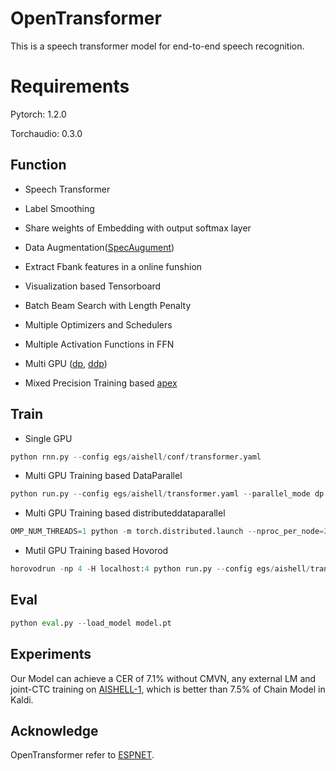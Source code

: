 # OpenTransformer

This is a speech transformer model for end-to-end speech recognition.

# Requirements
Pytorch: 1.2.0

Torchaudio: 0.3.0

## Function

- Speech Transformer

- Label Smoothing

- Share weights of Embedding with output softmax layer

- Data Augmentation([SpecAugument](https://arxiv.org/abs/1904.08779))

- Extract Fbank features in a online funshion

- Visualization based Tensorboard

- Batch Beam Search with Length Penalty

- Multiple Optimizers and Schedulers

- Multiple Activation Functions in FFN

- Multi GPU ([dp](https://pytorch.org/docs/stable/nn.html#dataparallel), [ddp](https://pytorch.org/docs/stable/nn.html#distributeddataparallel))

- Mixed Precision Training based [apex](https://github.com/NVIDIA/apex)

## Train
- Single GPU
```python
python rnn.py --config egs/aishell/conf/transformer.yaml
```
- Multi GPU Training based DataParallel
```python
python run.py --config egs/aishell/transformer.yaml --parallel_mode dp --ngpu 2
```
- Multi GPU Training based distributeddataparallel
```python
OMP_NUM_THREADS=1 python -m torch.distributed.launch --nproc_per_node=2 run.py --config egs/aishell/transformer.yaml --parallel_mode ddp --ngpu 2
```
- Mutil GPU Training based Hovorod
```python
horovodrun -np 4 -H localhost:4 python run.py --config egs/aishell/transformer.yaml --parallel_mode hvd --ngpu 2
```

## Eval
```python
python eval.py --load_model model.pt
```

## Experiments
Our Model can achieve a CER of 7.1% without CMVN, any external LM and joint-CTC training on [AISHELL-1](http://www.openslr.org/33/), which is better than 7.5% of Chain Model in Kaldi.

## Acknowledge
OpenTransformer refer to [ESPNET](https://github.com/espnet/espnet).
